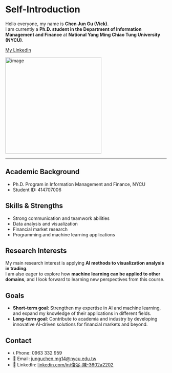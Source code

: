 # Self-Introduction

Hello everyone, my name is **Chen Jun Gu (Vick)**.  
I am currently a **Ph.D. student in the Department of Information Management and Finance** at **National Yang Ming Chiao Tung University (NYCU)**.  

[My LinkedIn](https://www.linkedin.com/in/%E4%BF%8A%E8%B0%B7-%E9%99%B3-3602a2202)  

<img width="300" height="300" alt="image" src="https://github.com/user-attachments/assets/56781362-c291-4dcf-8848-c9fe2974b0bb" />

---

## Academic Background
- Ph.D. Program in Information Management and Finance, NYCU  
- Student ID: 414707006  

## Skills & Strengths
- Strong communication and teamwork abilities  
- Data analysis and visualization  
- Financial market research  
- Programming and machine learning applications  

## Research Interests
My main research interest is applying **AI methods to visualization analysis in trading**.  
I am also eager to explore how **machine learning can be applied to other domains**, and I look forward to learning new perspectives from this course.  

## Goals
- **Short-term goal**: Strengthen my expertise in AI and machine learning, and expand my knowledge of their applications in different fields.  
- **Long-term goal**: Contribute to academia and industry by developing innovative AI-driven solutions for financial markets and beyond.  

## Contact
- 📞 Phone: 0963 332 959  
- 📧 Email: junguchen.mg14@nycu.edu.tw  
- 🔗 LinkedIn: [linkedin.com/in/俊谷-陳-3602a2202](https://www.linkedin.com/in/%E4%BF%8A%E8%B0%B7-%E9%99%B3-3602a2202)  
